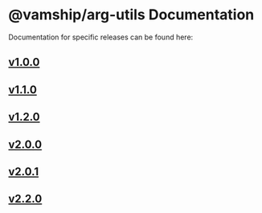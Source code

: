 # @vamship/arg-utils Documentation

Documentation for specific releases can be found here:

## [v1.0.0](./@vamship/arg-utils/1.0.0/index.html)
## [v1.1.0](./@vamship/arg-utils/1.1.0/index.html)
## [v1.2.0](./@vamship/arg-utils/1.2.0/index.html)
## [v2.0.0](./@vamship/arg-utils/2.0.0/index.html)
## [v2.0.1](./@vamship/arg-utils/2.0.1/index.html)
## [v2.2.0](./@vamship/arg-utils/2.2.0/index.html)

